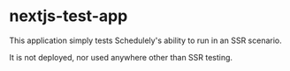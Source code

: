 # nextjs-test-app

This application simply tests Schedulely's ability to run in an SSR scenario.

It is not deployed, nor used anywhere other than SSR testing.
